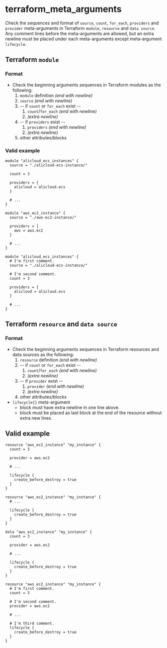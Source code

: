 # terraform_meta_arguments

Check the sequences and format of `source`, `count`, `for_each`, `providers` and
`provider` meta-arguments in Terraform `module`, `resource` and `data source`.
Any comment lines before the meta-arguments are allowed, but an extra newline must
be placed under each meta-arguments except meta-argument `lifecycle`.

## Terraform `module`

### Format

- Check the beginning arguments sequences in Terraform modules as the following:
  1. `module` definition _(end with newline)_
  2. `source` _(end with newline)_
  3. -- if `count` or `for_each` exist --
     1. `count`/`for_each` _(end with newline)_
     2. _(extra newline)_
  4. -- if `providers` exist --
     1. `providers` _(end with newline)_
     2. _(extra newline)_
  5. other attributes/blocks

### Valid example

```hcl
module "alicloud_ecs_instances" {
  source = "./alicloud-ecs-instance/"

  count = 3

  providers = {
    alicloud = alicloud.ecs
  }

  # ...
}
```

```hcl
module "aws_ec2_instance" {
  source = "./aws-ec2-instance/"

  providers = {
    aws = aws.ec2
  }

  # ...
}
```

```hcl
module "alicloud_ecs_instances" {
  # I'm first comment.
  source = "./alicloud-ecs-instance/"

  # I'm second comment.
  count = 3

  providers = {
    alicloud = alicloud.ecs
  }

  # ...
}
```

## Terraform `resource` and `data source`

### Format

- Check the beginning arguments sequences in Terraform resources and data sources
  as the following:
  1. `resource` definition _(end with newline)_
  2. -- if `count` or `for_each` exist --
     1. `count`/`for_each` _(end with newline)_
     2. _(extra newline)_
  3. -- if `provider` exist --
     1. `provider` _(end with newline)_
     2. _(extra newline)_
  4. other attributes/blocks
- `lifecycle{}` meta-argument
  - block must have extra newline in one line above.
  - block must be placed as last block at the end of the resource without extra new lines.

## Valid example

```hcl
resource "aws_ec2_instance" "my_instance" {
  count = 3

  provider = aws.ec2

  # ...

  lifecycle {
    create_before_destroy = true
  }
}
```

```hcl
resource "aws_ec2_instance" "my_instance" {
  # ...

  lifecycle {
    create_before_destroy = true
  }
}
```

```hcl
data "aws_ec2_instance" "my_instance" {
  count = 3

  provider = aws.ec2

  # ...

  lifecycle {
    create_before_destroy = true
  }
}
```

```hcl
resource "aws_ec2_instance" "my_instance" {
  # I'm first comment.
  count = 3

  # I'm second comment.
  provider = aws.ec2

  # ...

  # I'm third comment.
  lifecycle {
    create_before_destroy = true
  }
}
```
